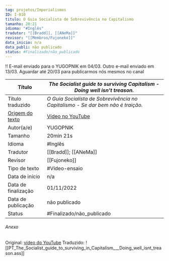 ```yaml
---
tag: projetos/Imperialismos
ID: I-010
titulo: O Guia Socialista de Sobrevivência no Capitalismo
tamanho: 20:21
idioma: "#Inglês" 
tradutor: "[[Bradd]], [[ANeMa]]"
revisor: "[[Membros/Fujoneko]]"
data_inicio: n/a
data_publi: não publicado
status: #Finalizado/não_publicado 
---
```

!! E-mail enviado para o YUGOPNIK em 04/03. Outro e-mail enviado em 13/03. Aguardar até 20/03 para publicarmos nós mesmos no canal

| Título             | *The Socialist guide to surviving Capitalism - Doing well isn’t treason.*|
| ------------------ | ----------------------------------------------------------------------- |
| Título traduzido   | _O Guia Socialista de Sobrevivência no Capitalismo - Se dar bem não é traição._|
| [Origem do texto](hhttps://youtu.be/MlP0nvJSshU)  | [Vídeo no YouTube](https://youtu.be/MlP0nvJSshU)    |
| Autor(a/e)         | YUGOPNIK|
| Tamanho            | 20min 21s|
| Idioma             | #Inglês |
| Tradutor           | [[Bradd]]; [[ANeMa]]|
| Revisor            | [[Fujoneko]]|
| Tipo de texto      | #Vídeo-ensaio|
| Data de início     | n/a |
| Data de finalização| 01/11/2022|
| Data de publicação |não publicado|
|Status              | #Finalizado/não_publicado|

###### Anexo
Original: [vídeo do YouTube](https://youtu.be/MlP0nvJSshU)
Traduzido: 
![[PT_The_Socialist_guide_to_surviving_in_Capitalism___Doing_well_isnt_treason.ass]]